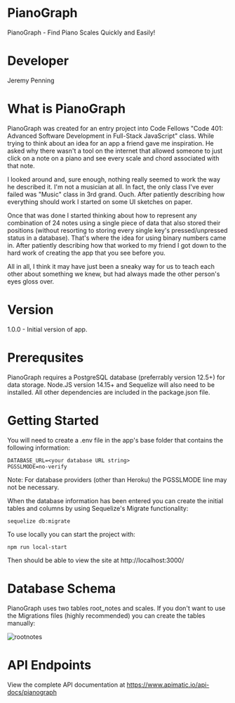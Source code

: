 # PianoGraph
PianoGraph - Find Piano Scales Quickly and Easily!

# Developer
Jeremy Penning

# What is PianoGraph
PianoGraph was created for an entry project into Code Fellows "Code 401: Advanced Software Development in Full-Stack JavaScript" class. While trying to think about an idea for an app a friend gave me inspiration. He asked why there wasn't a tool on the internet that allowed someone to just click on a note on a piano and see every scale and chord associated with that note.

I looked around and, sure enough, nothing really seemed to work the way he described it. I'm not a musician at all. In fact, the only class I've ever failed was "Music" class in 3rd grand. Ouch. After patiently describing how everything should work I started on some UI sketches on paper.

Once that was done I started thinking about how to represent any combination of 24 notes using a single piece of data that also stored their positions (without resorting to storing every single key's pressed/unpressed status in a database). That's where the idea for using binary numbers came in. After patiently describing how that worked to my friend I got down to the hard work of creating the app that you see before you.

All in all, I think it may have just been a sneaky way for us to teach each other about something we knew, but had always made the other person's eyes gloss over.

# Version
1.0.0 - Initial version of app.

# Prerequsites
PianoGraph requires a PostgreSQL database (preferrably version 12.5+) for data storage. Node.JS version 14.15+ and Sequelize  will also need to be installed. All other dependencies are included in the package.json file.

# Getting Started
You will need to create a .env file in the app's base folder that contains the following information:

    DATABASE_URL=<your database URL string>
    PGSSLMODE=no-verify
    
Note: For database providers (other than Heroku) the PGSSLMODE line may not be necessary.
  
When the database information has been entered you can create the initial tables and columns by using Sequelize's Migrate functionality:

    sequelize db:migrate
    
To use locally you can start the project with:

    npm run local-start
    
Then should be able to view the site at http://localhost:3000/

# Database Schema
PianoGraph uses two tables root_notes and scales. If you don't want to use the Migrations files (highly recommended) you can create the tables manually:

![rootnotes](https://user-images.githubusercontent.com/4085868/100029042-2e9fa400-2da5-11eb-8f6a-742fcc84921d.jpg)

# API Endpoints

View the complete API documentation at https://www.apimatic.io/api-docs/pianograph
